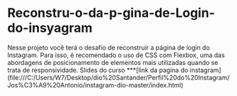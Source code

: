 # Reconstru-o-da-p-gina-de-Login-do-insyagram
Nesse projeto você terá o desafio de reconstruir a página de login do Instagram. Para isso, é recomendado o uso de CSS com Flexbox, uma das abordagens de posicionamento de elementos mais utilizadas quando se trata de responsividade. 
Slides do curso ***[link da pagina do instagram] (file:///C:/Users/W7/Desktop/dio%20Santander/Perfil%20do%20Instagram/Jos%C3%A9%20Antonio/instagram-dio-master/index.html)
